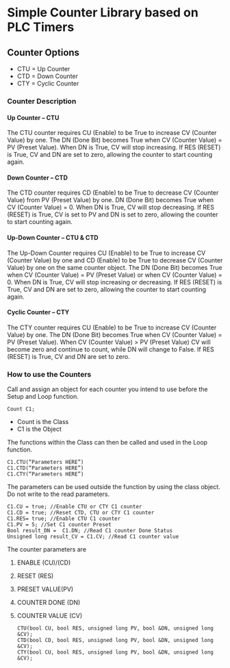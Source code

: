 # Simple Counter Library based on PLC Timers

## Counter Options

- CTU = Up Counter
- CTD = Down Counter
- CTY = Cyclic Counter

### Counter Description
#### Up Counter – CTU
The CTU counter requires CU (Enable) to be True to increase CV (Counter Value) by one. The DN (Done Bit) becomes True when CV (Counter Value) = PV (Preset Value). When DN is True, CV will stop increasing. If RES (RESET) is True, CV and DN are set to zero, allowing the counter to start counting again.

#### Down Counter – CTD
The CTD counter requires CD (Enable) to be True to decrease CV (Counter Value) from PV (Preset Value) by one. DN (Done Bit) becomes True when CV (Counter Value) = 0. When DN is True, CV will stop decreasing. If RES (RESET) is True, CV is set to PV and DN is set to zero, allowing the counter to start counting again.

#### Up-Down Counter – CTU & CTD
The Up-Down Counter requires CU (Enable) to be True to increase CV (Counter Value) by one and CD (Enable) to be True to decrease CV (Counter Value) by one on the same counter object. The DN (Done Bit) becomes True when CV (Counter Value) = PV (Preset Value) or when CV (Counter Value) = 0. When DN is True, CV will stop increasing or decreasing. If RES (RESET) is True, CV and DN are set to zero, allowing the counter to start counting again.

#### Cyclic Counter – CTY
The CTY counter requires CU (Enable) to be True to increase CV (Counter Value) by one. The DN (Done Bit) becomes True when CV (Counter Value) = PV (Preset Value). When CV (Counter Value) > PV (Preset Value) CV will become zero and continue to count, while DN will change to False. If RES (RESET) is True, CV and DN are set to zero.

### How to use the Counters
Call and assign an object for each counter you intend to use before the Setup and Loop function.

	Count C1;
-	Count is the Class
-	C1 is the Object

The functions within the Class can then be called and used in the Loop function.

	C1.CTU(“Parameters HERE”)
	C1.CTD(“Parameters HERE”)
	C1.CTY(“Parameters HERE”)

The parameters can be used outside the function by using the class object. Do not write to the read parameters.

	C1.CU = true; //Enable CTU or CTY C1 counter
	C1.CD = true; //Reset CTD, CTU or CTY C1 counter
	C1.RES= true; //Enable CTU C1 counter
	C1.PV = 5; //Set C1 counter Preset
	Bool result_DN =  C1.DN; //Read C1 counter Done Status
	Unsigned long result_CV = C1.CV; //Read C1 counter value

The counter parameters are
1.	ENABLE (CU)/(CD)
2.	RESET (RES)
3.	PRESET VALUE(PV)
4.	COUNTER DONE (DN)
5.	COUNTER VALUE (CV)

		CTU(bool CU, bool RES, unsigned long PV, bool &DN, unsigned long &CV);
		CTD(bool CD, bool RES, unsigned long PV, bool &DN, unsigned long &CV);
		CTY(bool CU, bool RES, unsigned long PV, bool &DN, unsigned long &CV);


